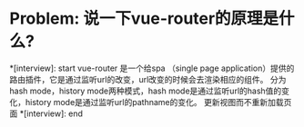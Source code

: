 # Problem: 说一下vue-router的原理是什么?

*[interview]: start
vue-router 是一个给spa （single page application）提供的路由插件，它是通过监听url的改变，url改变的时候会去渲染相应的组件。
分为hash mode，history mode两种模式，hash mode是通过监听url的hash值的变化，history mode是通过监听url的pathname的变化。
更新视图而不重新加载页面
*[interview]: end
